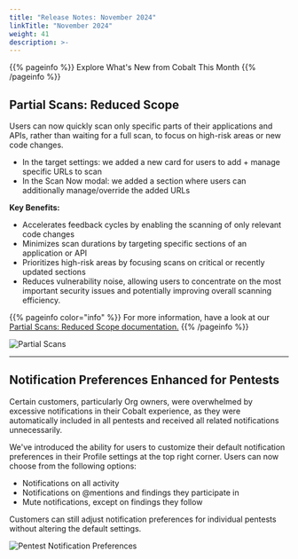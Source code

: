 ```yaml
---
title: "Release Notes: November 2024"
linkTitle: "November 2024"
weight: 41
description: >-
---
```


{{% pageinfo %}} 
Explore What's New from Cobalt This Month
{{% /pageinfo %}}

## Partial Scans: Reduced Scope

Users can now quickly scan only specific parts of their applications and APIs, rather than waiting for a full scan, to focus on high-risk areas or new code changes.

- In the target settings: we added a new card for users to add + manage specific URLs to scan
- In the Scan Now modal: we added a section where users can additionally manage/override the added URLs

<strong>Key Benefits:</strong>

- Accelerates feedback cycles by enabling the scanning of only relevant code changes
- Minimizes scan durations by targeting specific sections of an application or API
- Prioritizes high-risk areas by focusing scans on critical or recently updated sections
- Reduces vulnerability noise, allowing users to concentrate on the most important security issues and potentially improving overall scanning efficiency.

{{% pageinfo color="info" %}}
For more information, have a look at our [Partial Scans: Reduced Scope documentation.](https://docs.cobalt.io/platform-deep-dive/scans/reduced-scope/)
{{% /pageinfo %}}

![Partial Scans](/release-notes/partial-scans.png "Partial Scans")

---

## Notification Preferences Enhanced for Pentests

Certain customers, particularly Org owners, were overwhelmed by excessive notifications in their Cobalt experience, as they were automatically included in all pentests and received all related notifications unnecessarily.

We've introduced the ability for users to customize their default notification preferences in their Profile settings at the top right corner. Users can now choose from the following options:

- Notifications on all activity
- Notifications on @mentions and findings they participate in
- Mute notifications, except on findings they follow

Customers can still adjust notification preferences for individual pentests without altering the default settings.

![Pentest Notification Preferences](/release-notes/pentest-notifications.png "Pentest Notification Preferences")


